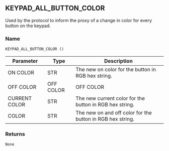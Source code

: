 ## KEYPAD\_ALL\_BUTTON\_COLOR

Used by the protocol to inform the proxy of a change in color for every button on the keypad.


### Name

`KEYPAD_ALL_BUTTON_COLOR ()`


| Parameter     | Type      | Description                                                |
| ------------- | --------- | ---------------------------------------------------------- |
| ON COLOR      | STR       | The new on color for the button in RGB hex string.         |
| OFF COLOR     | OFF COLOR | OFF COLOR                                                  |
| CURRENT COLOR | STR       | The new current color for the button in RGB hex string.    |
| COLOR         | STR       | The new on and off color for the button in RGB hex string. |


### Returns

`None`
